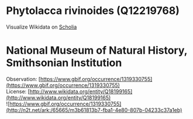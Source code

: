 
Phytolacca rivinoides (Q12219768)
=================================
  
Visualize Wikidata on [Scholia](https://scholia.toolforge.org/taxon/Q12219768)
# National Museum of Natural History, Smithsonian Institution
  
Observation: [https://www.gbif.org/occurrence/1319330755](https://www.gbif.org/occurrence/1319330755)  
License: [http://www.wikidata.org/entity/Q18199165](http://www.wikidata.org/entity/Q18199165)  
![https://www.gbif.org/occurrence/1319330755](http://n2t.net/ark:/65665/m3b61813b7-fba1-4e80-807b-04233c37a1eb)